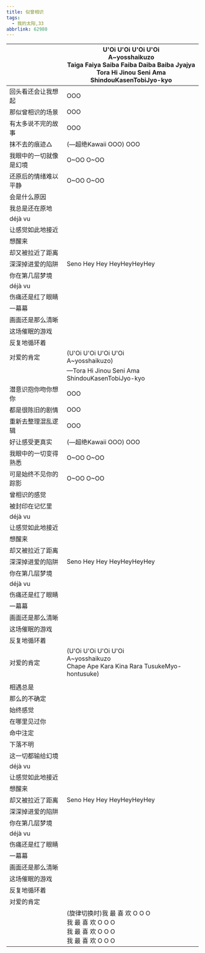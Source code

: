 ```yaml
---
title: 似曾相识
tags:
  - 我的太阳,33
abbrlink: 62980
---
```

|      |U'Oi U'Oi U'Oi U'Oi<br>A~yosshaikuzo<br>Taiga Faiya Saiba Faiba Daiba Baiba Jyajya<br>Tora Hi Jinou Seni Ama ShindouKasenTobiJyo-kyo|
|--|--|
|回头看还会让我想起|OOO|
|那似曾相识的场景|OOO|
|有太多说不完的故事|OOO|
|抹不去的痕迹△|(—超绝Kawaii OOO) OOO|
|我眼中的一切就像是幻境|O~OO O~OO|
|还原后的情绪难以平静|O~OO O~OO|
|会是什么原因|      |
|我总是还在原地|      |
|déjà vu|      |
|让感觉如此地接近|      |
|想醒来|      |
|却又被拉近了距离|      |
|深深掉进爱的陷阱|Seno Hey Hey HeyHeyHeyHey|
|你在第几层梦境|      |
|déjà vu|      |
|伤痛还是红了眼睛|      |
|一幕幕|      |
|画面还是那么清晰|      |
|这场催眠的游戏|      |
|反复地循环着|      |
|对爱的肯定|(U'Oi U'Oi U'Oi U'Oi<br>A~yosshaikuzo)|
|      |—Tora Hi Jinou Seni Ama ShindouKasenTobiJyo-kyo|
|潜意识抱你吻你想你|OOO|
|都是很陈旧的剧情|OOO|
|重新去整理混乱逻辑|OOO|
|好让感受更真实|(—超绝Kawaii OOO) OOO|
|我眼中的一切变得熟悉|O~OO O~OO|
|可是始终不见你的踪影|O~OO O~OO|
|曾相识的感觉|      |
|被封印在记忆里|      |
|déjà vu|      |
|让感觉如此地接近|      |
|想醒来|      |
|却又被拉近了距离|      |
|深深掉进爱的陷阱|Seno Hey Hey HeyHeyHeyHey|
|你在第几层梦境|      |
|déjà vu|      |
|伤痛还是红了眼睛|      |
|一幕幕|      |
|画面还是那么清晰|      |
|这场催眠的游戏|      |
|反复地循环着|      |
|对爱的肯定|(U'Oi U'Oi U'Oi U'Oi<br>A~yosshaikuzo<br>Chape Ape Kara Kina Rara TusukeMyo-hontusuke)|
|      |      |
|相遇总是|      |
|那么的不确定|      |
|始终感觉|      |
|在哪里见过你|      |
|命中注定|      |
|下落不明|      |
|这一切都输给幻境|      |
|déjà vu|      |
|让感觉如此地接近|      |
|想醒来|      |
|却又被拉近了距离|Seno Hey Hey HeyHeyHeyHey|
|深深掉进爱的陷阱|      |
|你在第几层梦境|      |
|déjà vu|      |
|伤痛还是红了眼睛|      |
|一幕幕|      |
|画面还是那么清晰|      |
|这场催眠的游戏|      |
|反复地循环着|      |
|对爱的肯定|      |
|      |(旋律切换时)我 最 喜 欢 O O O<br>我 最 喜 欢 O O O<br>我 最 喜 欢 O O O<br>我 最 喜 欢 O O O|